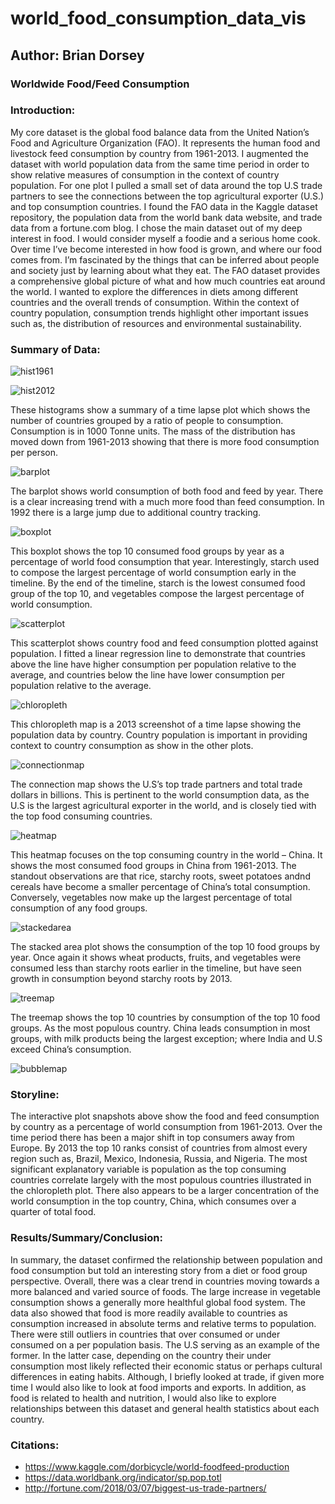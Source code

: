 # world_food_consumption_data_vis
## Author: Brian Dorsey
### Worldwide Food/Feed Consumption

### Introduction: 
My core dataset is the global food balance data from the United Nation’s Food and Agriculture Organization (FAO). It represents the human food and livestock feed consumption by country from 1961-2013. I augmented the dataset with world population data from the same time period in order to show relative measures of consumption in the context of country population. For one plot I pulled a small set of data around the top U.S trade partners to see the connections between the top agricultural exporter (U.S.) and top consumption countries. I found the FAO data in the Kaggle dataset repository, the population data from the world bank data website, and trade data from a fortune.com blog.
I chose the main dataset out of my deep interest in food. I would consider myself a foodie and a serious home cook. Over time I’ve become interested in how food is grown, and where our food comes from. I’m fascinated by the things that can be inferred about people and society just by learning about what they eat. The FAO dataset provides a comprehensive global picture of what and how much countries eat around the world. I wanted to explore the differences in diets among different countries and the overall trends of consumption. Within the context of country population, consumption trends highlight other important issues such as, the distribution of resources and environmental sustainability. 


### Summary of Data: 

![hist1961](https://user-images.githubusercontent.com/40878527/57831442-fbb93080-7769-11e9-869e-0231416f5285.png)

![hist2012](https://user-images.githubusercontent.com/40878527/57831420-f0fe9b80-7769-11e9-9e94-3839ae96a93e.png)

These histograms show a summary of a time lapse plot which shows the number of countries grouped by a ratio of people to consumption. Consumption is in 1000 Tonne units. The mass of the distribution has moved down from 1961-2013 showing that there is more food consumption per person. 

![barplot](https://user-images.githubusercontent.com/40878527/57831115-150dad00-7769-11e9-8b2c-2a85c6d50370.png)
 
The barplot shows world consumption of both food and feed by year. There is a clear increasing trend with a much more food than feed consumption. In 1992 there is a large jump due to additional country tracking.

![boxplot](https://user-images.githubusercontent.com/40878527/57831381-d0cedc80-7769-11e9-9ae5-4aa01370d537.png)
 
This boxplot shows the top 10 consumed food groups by year as a percentage of world food consumption that year. Interestingly, starch used to compose the largest percentage of world consumption early in the timeline. By the end of the timeline, starch is the lowest consumed food group of the top 10, and vegetables compose the largest percentage of world consumption.

![scatterplot](https://user-images.githubusercontent.com/40878527/57831158-2c4c9a80-7769-11e9-9acb-93f10492763f.png)
 
This scatterplot shows country food and feed consumption plotted against population. I fitted a linear regression line to demonstrate that countries above the line have higher consumption per population relative to the average, and countries below the line have lower consumption per population relative to the average.

![chloropleth](https://user-images.githubusercontent.com/40878527/57831340-b563d180-7769-11e9-9711-fb9a941123c5.png)

This chloropleth map is a 2013 screenshot of a time lapse showing the population data by country. Country population is important in providing context to country consumption as show in the other plots.

![connectionmap](https://user-images.githubusercontent.com/40878527/57831486-1b505900-776a-11e9-87b4-5915f82dd0c6.png)

The connection map shows the U.S’s top trade partners and total trade dollars in billions. This is pertinent to the world consumption data, as the U.S is the largest agricultural exporter in the world, and is closely tied with the top food consuming countries.

![heatmap](https://user-images.githubusercontent.com/40878527/57831456-083d8900-776a-11e9-808a-a955cf9b8cae.png)

This heatmap focuses on the top consuming country in the world – China. It shows the most consumed food groups in China from 1961-2013. The standout observations are that rice, starchy roots, sweet potatoes andnd cereals have become a smaller percentage of China’s total consumption. Conversely, vegetables now make up the largest percentage of total consumption of any food groups. 

![stackedarea](https://user-images.githubusercontent.com/40878527/57831178-3a022000-7769-11e9-806c-93add43b3402.png)
 
The stacked area plot shows the consumption of the top 10 food groups by year. Once again it shows wheat products, fruits, and vegetables were consumed less than starchy roots earlier in the timeline, but have seen growth in consumption beyond starchy roots by 2013.

![treemap](https://user-images.githubusercontent.com/40878527/57831204-4c7c5980-7769-11e9-99fb-0b888be7edd7.png)

The treemap shows the top 10 countries by consumption of the top 10 food groups. As the most populous country. China leads consumption in most groups, with milk products being the largest exception; where India and U.S exceed China’s consumption.


 ![bubblemap](https://user-images.githubusercontent.com/40878527/57831365-c6acde00-7769-11e9-859c-dffd180ac5f0.png)
 
### Storyline: 
The interactive plot snapshots above show the food and feed consumption by country as a percentage of world consumption from 1961-2013. Over the time period there has been a major shift in top consumers away from Europe. By 2013 the top 10 ranks consist of countries from almost every region such as, Brazil, Mexico, Indonesia, Russia, and Nigeria. The most significant explanatory variable is population as the top consuming countries correlate largely with the most populous countries illustrated in the chloropleth plot. There also appears to be a larger concentration of the world consumption in the top country, China, which consumes over a quarter of total food.

### Results/Summary/Conclusion:
In summary, the dataset confirmed the relationship between population and food consumption but told an interesting story from a diet or food group perspective. Overall, there was a clear trend in countries moving towards a more balanced and varied source of foods. The large increase in vegetable consumption shows a generally more healthful global food system. The data also showed that food is more readily available to countries as consumption increased in absolute terms and relative terms to population. There were still outliers in countries that over consumed or under consumed on a per population basis. The U.S serving as an example of the former. In the latter case, depending on the country their under consumption most likely reflected their economic status or perhaps cultural differences in eating habits. Although, I briefly looked at trade, if given more time I would also like to look at food imports and exports. In addition, as food is related to health and nutrition, I would also like to explore relationships between this dataset and general health statistics about each country.

### Citations:
* https://www.kaggle.com/dorbicycle/world-foodfeed-production
* https://data.worldbank.org/indicator/sp.pop.totl
* http://fortune.com/2018/03/07/biggest-us-trade-partners/
